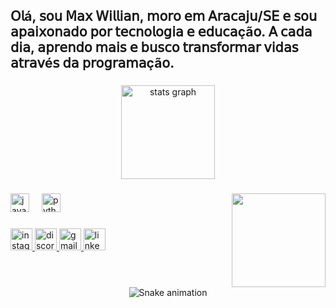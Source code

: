 <h2 align="left">𝖮𝗅á, 𝗌𝗈𝗎 𝖬𝖺𝗑 𝖶𝗂𝗅𝗅𝗂𝖺𝗇, 𝗆𝗈𝗋𝗈 𝖾𝗆 𝖠𝗋𝖺𝖼𝖺𝗃𝗎/𝖲𝖤 𝖾 𝗌𝗈𝗎 𝖺𝗉𝖺𝗂𝗑𝗈𝗇𝖺𝖽𝗈 𝗉𝗈𝗋 𝗍𝖾𝖼𝗇𝗈𝗅𝗈𝗀𝗂𝖺 𝖾 𝖾𝖽𝗎𝖼𝖺çã𝗈. 𝖠 𝖼𝖺𝖽𝖺 𝖽𝗂𝖺, 𝖺𝗉𝗋𝖾𝗇𝖽𝗈 𝗆𝖺𝗂𝗌 𝖾 𝖻𝗎𝗌𝖼𝗈 𝗍𝗋𝖺𝗇𝗌𝖿𝗈𝗋𝗆𝖺𝗋 𝗏𝗂𝖽𝖺𝗌 𝖺𝗍𝗋𝖺𝗏é𝗌 𝖽𝖺 𝗉𝗋𝗈𝗀𝗋𝖺𝗆𝖺çã𝗈.</h2>

###

<div align="center">
  <img src="https://github-readme-stats.vercel.app/api?username=Maxwilliansts&hide_title=false&hide_rank=false&show_icons=true&include_all_commits=true&count_private=true&disable_animations=false&theme=dracula&locale=en&hide_border=false" height="150" alt="stats graph"  />

###

<img align="right" height="150" src="https://i.imgflip.com/65efzo.gif"  />

###

<div align="left">
  <img src="https://cdn.jsdelivr.net/gh/devicons/devicon/icons/java/java-original.svg" height="30" alt="java logo"  />
  <img width="12" />
  <img src="https://cdn.jsdelivr.net/gh/devicons/devicon/icons/python/python-original.svg" height="30" alt="python logo"  />
</div>

###

<div align="left">
  <a href="https://www.instagram.com/maxwillian11_/" target="_blank">
    <img src="https://img.shields.io/static/v1?message=Instagram&logo=instagram&label=&color=E4405F&logoColor=white&labelColor=&style=for-the-badge" height="35" alt="instagram logo" />
  </a>
  <a href="https://discord.gg/RkKdKsvp" target="_blank">
    <img src="https://img.shields.io/static/v1?message=Discord&logo=discord&label=&color=7289DA&logoColor=white&labelColor=&style=for-the-badge" height="35" alt="discord logo" />
  </a>
  <a href="https://outlook.live.com/mail/0/" target="_blank">
    <img src="https://img.shields.io/static/v1?message=Gmail&logo=gmail&label=&color=D14836&logoColor=white&labelColor=&style=for-the-badge" height="35" alt="gmail logo" />
  </a>
  <a href="https://www.linkedin.com/in/max-willian-738412345/" target="_blank">
    <img src="https://img.shields.io/static/v1?message=LinkedIn&logo=linkedin&label=&color=0077B5&logoColor=white&labelColor=&style=for-the-badge" height="35" alt="linkedin logo" />
  </a>
</div>



###

<br clear="both">

<img src="https://raw.githubusercontent.com/maurodesouza/maurodesouza/output/snake.svg" alt="Snake animation" />

###
